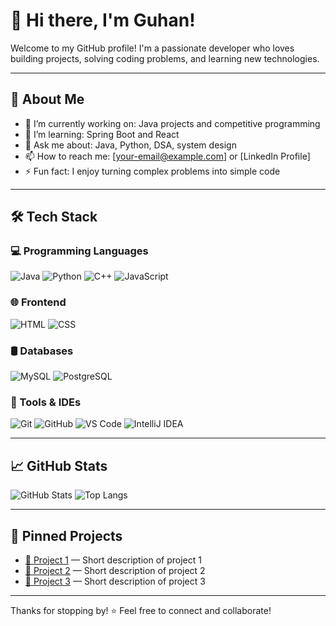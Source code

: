 # 👋 Hi there, I'm Guhan!

Welcome to my GitHub profile! I'm a passionate developer who loves building projects, solving coding problems, and learning new technologies.

---

## 🚀 About Me

- 🔭 I’m currently working on: Java projects and competitive programming
- 🌱 I’m learning: Spring Boot and React
- 💬 Ask me about: Java, Python, DSA, system design
- 📫 How to reach me: [your-email@example.com] or [LinkedIn Profile]
- ⚡ Fun fact: I enjoy turning complex problems into simple code

---

## 🛠️ Tech Stack

### 💻 Programming Languages
![Java](https://img.shields.io/badge/Java-007396?style=for-the-badge&logo=java&logoColor=white)
![Python](https://img.shields.io/badge/Python-3776AB?style=for-the-badge&logo=python&logoColor=white)
![C++](https://img.shields.io/badge/C++-00599C?style=for-the-badge&logo=c%2b%2b&logoColor=white)
![JavaScript](https://img.shields.io/badge/JavaScript-F7DF1E?style=for-the-badge&logo=javascript&logoColor=black)

### 🌐 Frontend
![HTML](https://img.shields.io/badge/HTML5-E34F26?style=for-the-badge&logo=html5&logoColor=white)
![CSS](https://img.shields.io/badge/CSS3-1572B6?style=for-the-badge&logo=css3&logoColor=white)

### 🛢️ Databases
![MySQL](https://img.shields.io/badge/MySQL-4479A1?style=for-the-badge&logo=mysql&logoColor=white)
![PostgreSQL](https://img.shields.io/badge/PostgreSQL-336791?style=for-the-badge&logo=postgresql&logoColor=white)

### 🔧 Tools & IDEs
![Git](https://img.shields.io/badge/Git-F05032?style=for-the-badge&logo=git&logoColor=white)
![GitHub](https://img.shields.io/badge/GitHub-181717?style=for-the-badge&logo=github&logoColor=white)
![VS Code](https://img.shields.io/badge/VS%20Code-007ACC?style=for-the-badge&logo=visual-studio-code&logoColor=white)
![IntelliJ IDEA](https://img.shields.io/badge/IntelliJ-000000?style=for-the-badge&logo=intellij-idea&logoColor=white)

---

## 📈 GitHub Stats

![GitHub Stats](https://github-readme-stats.vercel.app/api?username=your-username&show_icons=true&theme=radical)
![Top Langs](https://github-readme-stats.vercel.app/api/top-langs/?username=your-username&layout=compact&theme=radical)

---

## 📌 Pinned Projects

- [🔗 Project 1](https://github.com/your-username/project1) — Short description of project 1
- [🔗 Project 2](https://github.com/your-username/project2) — Short description of project 2
- [🔗 Project 3](https://github.com/your-username/project3) — Short description of project 3

---

Thanks for stopping by! ⭐️ Feel free to connect and collaborate!
